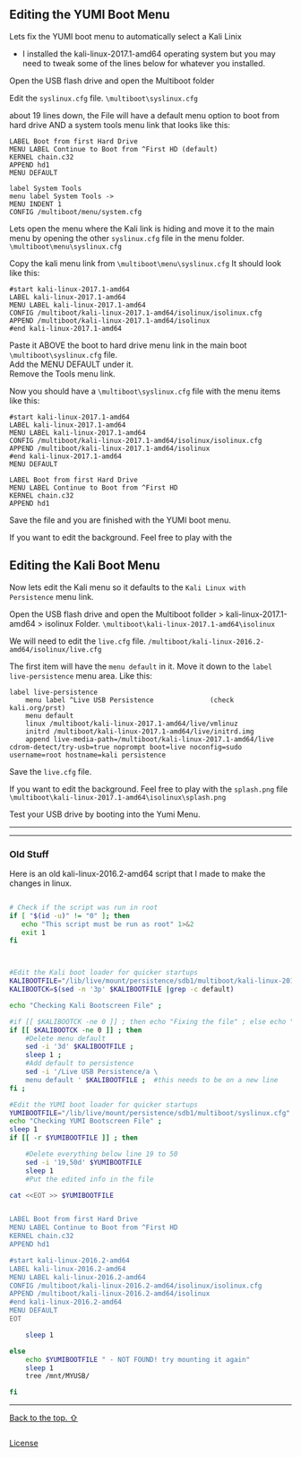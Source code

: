 

## Editing the YUMI Boot Menu

Lets fix the YUMI boot menu to automatically select a Kali Linix  

- I installed the kali-linux-2017.1-amd64 operating system but you may need to tweak some of the lines below for whatever you installed.  

Open the USB flash drive and open the Multiboot folder  

Edit the `syslinux.cfg` file. `\multiboot\syslinux.cfg`  

about 19 lines down, the File will have a default menu option to boot from hard drive AND a system tools menu link that looks like this:
```
LABEL Boot from first Hard Drive
MENU LABEL Continue to Boot from ^First HD (default)
KERNEL chain.c32
APPEND hd1
MENU DEFAULT

label System Tools
menu label System Tools ->
MENU INDENT 1
CONFIG /multiboot/menu/system.cfg
```

Lets open the menu where the Kali link is hiding and move it to the main menu by opening the other `syslinux.cfg` file in the menu folder. `\multiboot\menu\syslinux.cfg` 

Copy the kali menu link from `\multiboot\menu\syslinux.cfg` It should look like this:  
```
#start kali-linux-2017.1-amd64
LABEL kali-linux-2017.1-amd64
MENU LABEL kali-linux-2017.1-amd64
CONFIG /multiboot/kali-linux-2017.1-amd64/isolinux/isolinux.cfg
APPEND /multiboot/kali-linux-2017.1-amd64/isolinux
#end kali-linux-2017.1-amd64
```
Paste it ABOVE the boot to hard drive menu link in the main boot `\multiboot\syslinux.cfg` file.  
Add the MENU DEFAULT under it.  
Remove the Tools menu link.  

Now you should have a `\multiboot\syslinux.cfg` file with the menu items like this: 

```
#start kali-linux-2017.1-amd64
LABEL kali-linux-2017.1-amd64
MENU LABEL kali-linux-2017.1-amd64
CONFIG /multiboot/kali-linux-2017.1-amd64/isolinux/isolinux.cfg
APPEND /multiboot/kali-linux-2017.1-amd64/isolinux
#end kali-linux-2017.1-amd64
MENU DEFAULT

LABEL Boot from first Hard Drive
MENU LABEL Continue to Boot from ^First HD
KERNEL chain.c32
APPEND hd1
```

Save the file and you are finished with the YUMI boot menu.  

If you want to edit the background. Feel free to play with the 

## Editing the Kali Boot Menu

Now lets edit the Kali menu so it defaults to the `Kali Linux with Persistence` menu link.  

Open the USB flash drive and open the Multiboot follder > kali-linux-2017.1-amd64 > isolinux Folder. `\multiboot\kali-linux-2017.1-amd64\isolinux`  

We will need to edit the `live.cfg` file. `/multiboot/kali-linux-2016.2-amd64/isolinux/live.cfg`  

The first item will have the `menu default` in it. Move it down to the `label live-persistence` menu area. Like this:  

```
label live-persistence
    menu label ^Live USB Persistence              (check kali.org/prst)
    menu default
    linux /multiboot/kali-linux-2017.1-amd64/live/vmlinuz
    initrd /multiboot/kali-linux-2017.1-amd64/live/initrd.img
    append live-media-path=/multiboot/kali-linux-2017.1-amd64/live cdrom-detect/try-usb=true noprompt boot=live noconfig=sudo username=root hostname=kali persistence
```

Save the `live.cfg` file.  

If you want to edit the background. Feel free to play with the `splash.png` file `\multiboot\kali-linux-2017.1-amd64\isolinux\splash.png`  


Test your USB drive by booting into the Yumi Menu.  

---

---

### Old Stuff

Here is an old kali-linux-2016.2-amd64 script that I made to make the changes in linux.  


```sh

# Check if the script was run in root
if [ "$(id -u)" != "0" ]; then
   echo "This script must be run as root" 1>&2
   exit 1
fi



#Edit the Kali boot loader for quicker startups
KALIBOOTFILE="/lib/live/mount/persistence/sdb1/multiboot/kali-linux-2016.2-amd64/isolinux/live.cfg"
KALIBOOTCK=$(sed -n '3p' $KALIBOOTFILE |grep -c default)

echo "Checking Kali Bootscreen File" ;

#if [[ $KALIBOOTCK -ne 0 ]] ; then echo "Fixing the file" ; else echo "File is good" ; fi;
if [[ $KALIBOOTCK -ne 0 ]] ; then
	#Delete menu default
	sed -i '3d' $KALIBOOTFILE ;
	sleep 1 ;
	#Add default to persistence
	sed -i '/Live USB Persistence/a \
    menu default ' $KALIBOOTFILE ;  #this needs to be on a new line
fi ;

#Edit the YUMI boot loader for quicker startups
YUMIBOOTFILE="/lib/live/mount/persistence/sdb1/multiboot/syslinux.cfg"
echo "Checking YUMI Bootscreen File" ;
sleep 1
if [[ -r $YUMIBOOTFILE ]] ; then

	#Delete everything below line 19 to 50
	sed -i '19,50d' $YUMIBOOTFILE
	sleep 1
	#Put the edited info in the file

cat <<EOT >> $YUMIBOOTFILE


LABEL Boot from first Hard Drive
MENU LABEL Continue to Boot from ^First HD
KERNEL chain.c32
APPEND hd1

#start kali-linux-2016.2-amd64
LABEL kali-linux-2016.2-amd64
MENU LABEL kali-linux-2016.2-amd64
CONFIG /multiboot/kali-linux-2016.2-amd64/isolinux/isolinux.cfg
APPEND /multiboot/kali-linux-2016.2-amd64/isolinux
#end kali-linux-2016.2-amd64
MENU DEFAULT
EOT

	sleep 1

else
	echo $YUMIBOOTFILE " - NOT FOUND! try mounting it again"
	sleep 1
	tree /mnt/MYUSB/

fi

```





















---

[Back to the top. ⇧](../master/How_to_edit_the_Yumi_Boot_Menu_for_faster_boot_ups.md#editing-the-boot-menu)  

  
```
```
  

[License](https://github.com/newCodez99/Using-Github/blob/master/LICENSE)

